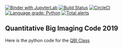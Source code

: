 [![Binder with JupyterLab](https://img.shields.io/badge/launch-jupyterlab-red.svg)](http://mybinder.org/v2/gh/kmader/qbi-2019-py/master?urlpath=lab)
[![Build Status](https://travis-ci.org/kmader/qbi-2019-py.svg?branch=master)](https://travis-ci.org/kmader/qbi-2019-py)
[![CircleCI](https://circleci.com/gh/kmader/qbi-2019-py.svg?style=svg)](https://circleci.com/gh/kmader/qbi-2019-py)
[![Language grade: Python](https://img.shields.io/lgtm/grade/python/g/kmader/qbi-2019-py.svg?logo=lgtm&logoWidth=18)](https://lgtm.com/projects/g/kmader/qbi-2019-py/context:python)
[![Total alerts](https://img.shields.io/lgtm/alerts/g/kmader/qbi-2019-py.svg?logo=lgtm&logoWidth=18)](https://lgtm.com/projects/g/kmader/qbi-2019-py/alerts/)

## Quantitative Big Imaging Code 2019

Here is the python code for the [QBI Class](https://kmader.github.io/Quantitative-Big-Imaging-2019/)
